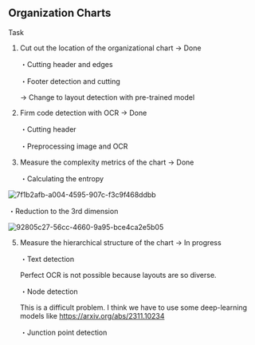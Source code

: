 ## Organization Charts
Task

1. Cut out the location of the organizational chart → Done
   
   ・Cutting header and edges
   
   ・Footer detection and cutting

   → Change to layout detection with pre-trained model

3. Firm code detection with OCR → Done
   
   ・Cutting header

   ・Preprocessing image and OCR


4. Measure the complexity metrics of the chart → Done

   ・Calculating the entropy
   
![7f1b2afb-a004-4595-907c-f3c9f468ddbb](https://github.com/user-attachments/assets/9ef549fc-9421-4f4f-b741-f52aaa0255ee)

   ・Reduction to the 3rd dimension

![92805c27-56cc-4660-9a95-bce4ca2e5b05](https://github.com/user-attachments/assets/3cdda38a-fa07-49d3-a617-e7c55b3e3144)


5. Measure the hierarchical structure of the chart → In progress

   ・Text detection
   
    Perfect OCR is not possible because layouts are so diverse.
   
   ・Node detection

     This is a difficult problem. I think we have to use some deep-learning models like https://arxiv.org/abs/2311.10234

   ・Junction point detection

